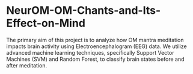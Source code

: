 # NeurOM-OM-Chants-and-Its-Effect-on-Mind
The primary aim of this project is to analyze how OM mantra meditation impacts brain activity using Electroencephalogram (EEG) data. We utilize advanced machine learning techniques, specifically Support Vector Machines (SVM) and Random Forest, to classify brain states before and after meditation.
